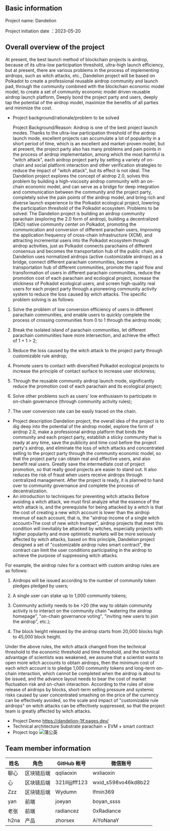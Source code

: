 ## Basic information

Project name: Dandelion

Project initiation date ：2023-05-20 

## Overall overview of the project
At present, the best launch method of blockchain projects is airdrop, because of its ultra-low participation threshold, ultra-high launch efficiency, but at present, there are various problems in the process of implementing airdrops, such as witch attacks, etc., Dandelion project will be based on Polkadot to create a professional reusable airdrop community and launch pad, through the community combined with the blockchain economic model model, to create a set of community economic model driven reusable airdrop launch platform, Deeply bond the project party and users, deeply tap the potential of the airdrop model, maximize the benefits of all parties and minimize the cost.

- Project background/rationale/problem to be solved

    Project Background/Reason: Airdrop is one of the best project launch modes. Thanks to the ultra-low participation threshold of the airdrop launch mode, excellent projects can accumulate a lot of popularity in a short period of time, which is an excellent and market-proven model, but at present, the project party also has many problems and pain points in the process of airdrop implementation, among which the most harmful is "witch attack", each airdrop project party by setting a variety of on-chain and social platform interaction and other verification strategies to reduce the impact of "witch attack", but its effect is not ideal. The Dandelion project explores the concept of airdrop 2.0, solves this problem by building a high-viscosity airdrop community with an on-chain economic model, and can serve as a bridge for deep integration and communication between the community and the project party, completely solve the pain points of the airdrop model, and bring rich and diverse launch experience to the Polkadot ecological project, lowering the participation threshold of the Polkadot ecosystem.
    Problems to be solved: The Dandelion project is building an airdrop community parachain (exploring the 2.0 form of airdrop), building a decentralized (DAO) native community center on Polkadot, promoting the communication and conversion of different parachain users, improving the application frequency of cross-chain infrastructure (XCM), and attracting incremental users into the Polkadot ecosystem through airdrop activities, just as Polkadot connects parachains of different consensus and becomes the transportation hub of the public chain, and Dandelion uses normalized airdrops (active customizable airdrops) as a bridge, connect different parachain communities, become a transportation hub of different communities, promote the rapid flow and transformation of users in different parachain communities, reduce the promotion cost of each parachain and ecological project, increase the stickiness of Polkadot ecological users, and screen high-quality real users for each project party through a pioneering community activity system to reduce the loss caused by witch attacks. The specific problem solving is as follows:

1. Solve the problem of low conversion efficiency of users in different parachain communities, and enable users to quickly complete the process of crossing communities from 0 to 1 through the airdrop mode;

2. Break the isolated island of parachain communities, let different parachain communities have more intersection, and achieve the effect of 1 + 1 > 2;

3. Reduce the loss caused by the witch attack to the project party through customizable rule airdrop;

4. Promote users to contact with diversified Polkadot ecological projects to increase the principle of contact surface to increase user stickiness;

5. Through the reusable community airdrop launch mode, significantly reduce the promotion cost of each parachain and its ecological project;

6. Solve other problems such as users' low enthusiasm to participate in on-chain governance (through community activity rules);

7. The user conversion rate can be easily traced on the chain.

- Project description
     Dandelion project, the overall idea of the project is to dig deep into the potential of the airdrop model, explore the form of airdrop 2.0, make a professional airdrop platform that binds the community and each project party, establish a sticky community that is ready at any time, save the publicity and time cost before the project party's airdrop, and eliminate the loss of witch attacks and concentrated selling to the project party through the community economic model, so that the project party can obtain real and effective users, and also benefit real users. Greatly save the intermediate cost of project promotion, so that really good projects are easier to stand out. It also reduces the risk of fraud when users receive airdrops through centralized management. After the project is ready, it is planned to hand over to community governance and complete the process of decentralization.
- An introduction to techniques for preventing witch attacks
    Before avoiding a witch attack, we must first analyze what the essence of the witch attack is, and the prerequisite for being attacked by a witch is that the cost of creating a new witch account is lower than the airdrop revenue of each account, that is, the "airdrop income of a single witch account>The cost of new witch trumpet", airdrop projects that meet this condition will inevitably be attacked by witches, especially projects with higher popularity and more optimistic markets will be more seriously affected by witch attacks, based on this principle, Dandelion project designed a set of "customizable airdrop rules smart contract", the contract can limit the user conditions participating in the airdrop to achieve the purpose of suppressing witch attacks.

For example, the airdrop rules for a contract with custom airdrop rules are as follows:

1. Airdrops will be issued according to the number of community token pledges pledged by users;

2. A single user can stake up to 1,000 community tokens;

3. Community activity needs to be >20 (the way to obtain community activity is to interact on the community chain "watering the airdrop homepage", "on-chain governance voting", "inviting new users to join the airdrop", etc.);

4. The block height released by the airdrop starts from 20,000 blocks high to 45,000 block height.

Under the above rules, the witch attack changed from the technical threshold to the economic threshold and time threshold, and the technical advantage of scientists was weakened, we assume that a scientist wants to open more witch accounts to obtain airdrops, then the minimum cost of each witch account is to pledge 1,000 community tokens and long-term on-chain interaction, which cannot be completed when the airdrop is about to be issued, and the advance layout needs to bear the cost of market fluctuation risk and on-chain interaction. According to the rules of slow release of airdrops by blocks, short-term selling pressure and systemic risks caused by user concentrated smashing on the price of the currency can be effectively avoided, so the scale and impact of "customizable rule airdrops" on witch attacks can be effectively suppressed, so that the project team is greatly affected by witch attacks.

 
- Project Demo
    https://dandelion-1lf.pages.dev/
- Technical architecture
    Substrate parachain + EVM + smart contract
- Project logo
    ![蒲公英](https://bafybeiep3ezg7u7igdfxhcle7tlllamt6jxouwhnounmessqwbyohibrke.ipfs.w3s.link/%E8%92%B2%E5%85%AC%E8%8B%B1.png "蒲公英logo")
    
## Team member information

| 姓名         | 角色         | GitHub 帐号  | 微信账号     |
| ----------- | ----------- | ----------- | ----------- |
| 聊心       | 区块链后端  | qqliaoxin   | wxliaoxin   |
| 心       | 区块链后端     |321llljjjfff123|wxid_s598vo46kd8b22|
| Zzz     | 区块链后端   |Wydumn|lfmin369|
| yan       | 前端        |joeyan|boyan_ssss|
| 老张       | 前端        |radiancez|0xRadiance|
| h2na        | 产品        |zhorsex|AiYoNanaY|

